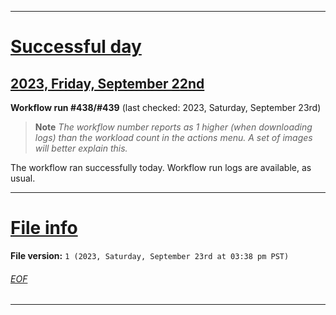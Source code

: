 
***

# [Successful day](#Successful-day)

## [2023, Friday, September 22nd](#2023-Friday-September-22nd)

**Workflow run #438/#439** (last checked: 2023, Saturday, September 23rd)

> **Note** _The workflow number reports as 1 higher (when downloading logs) than the workload count in the actions menu. A set of images will better explain this._

The workflow ran successfully today. Workflow run logs are available, as usual.

***

# [File info](#File-info)

**File version:** `1 (2023, Saturday, September 23rd at 03:38 pm PST)`

###### [EOF](#EOF)

***
